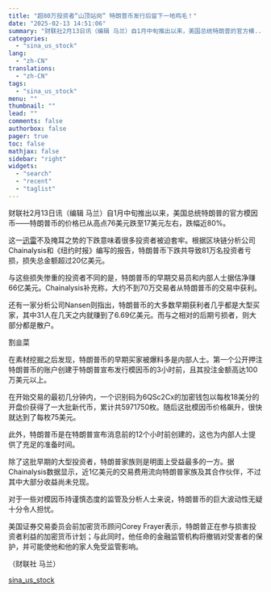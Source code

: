 ```yaml
---
title: "超80万投资者“山顶站岗” 特朗普币发行后留下一地鸡毛！"
date: "2025-02-13 14:51:06"
summary: "财联社2月13日讯（编辑 马兰）自1月中旬推出以来，美国总统特朗普的官方模..."
categories:
  - "sina_us_stock"
lang:
  - "zh-CN"
translations:
  - "zh-CN"
tags:
  - "sina_us_stock"
menu: ""
thumbnail: ""
lead: ""
comments: false
authorbox: false
pager: true
toc: false
mathjax: false
sidebar: "right"
widgets:
  - "search"
  - "recent"
  - "taglist"
---
```


财联社2月13日讯（编辑 马兰）自1月中旬推出以来，美国总统特朗普的官方模因币——特朗普币的价格已从高点76美元跌至17美元左右，跌幅近80%。

这一[迅雷](https://stock.finance.sina.com.cn/usstock/quotes/XNET.html)不及掩耳之势的下跌意味着很多投资者被迫套牢。根据区块链分析公司Chainalysis和《纽约时报》编写的报告，特朗普币下跌共导致81万名投资者亏损，损失总金额超过20亿美元。

与这些损失惨重的投资者不同的是，特朗普币的早期交易员和内部人士据估净赚66亿美元。Chainalysis补充称，大约不到70万交易者从特朗普币的交易中获利。

还有一家分析公司Nansen则指出，特朗普币的大多数早期获利者几乎都是大型买家，其中31人在几天之内就赚到了6.69亿美元。而与之相对的后期亏损者，则大部分都是散户。

割韭菜

在素材挖掘之后发现，特朗普币的早期买家被爆料多是内部人士。第一个公开押注特朗普币的账户创建于特朗普宣布发行模因币的3小时前，且其投注金额高达100万美元以上。

在开始交易的最初几分钟内，一个识别码为6QSc2Cx的加密钱包以每枚18美分的开盘价获得了一大批新代币，累计共5971750枚。随后这批模因币价格飙升，很快就达到了每枚75美元。

此外，特朗普币是在特朗普宣布消息前的12个小时前创建的，这也为内部人士提供了充足的准备时间。

除了这批早期的大型投资者，特朗普家族则是明面上受益最多的一方。据Chainalysis数据显示，近1亿美元的交易费用流向特朗普家族及其合作伙伴，不过其中大部分收益尚未兑现。

对于一些对模因币持谨慎态度的监管及分析人士来说，特朗普币的巨大波动性无疑十分令人担忧。

美国证券交易委员会前加密货币顾问Corey Frayer表示，特朗普正在参与损害投资者利益的加密货币计划；与此同时，他任命的金融监管机构将撤销对受害者的保护，并可能使他和他的家人免受监管影响。

（财联社 马兰）

[sina_us_stock](https://finance.sina.com.cn/roll/2025-02-13/doc-inekimaa0755596.shtml)
